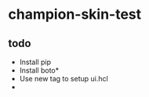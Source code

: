 # champion-skin-test

## todo

  - Install pip
  - Install boto*
  - Use new tag to setup ui.hcl
  - 